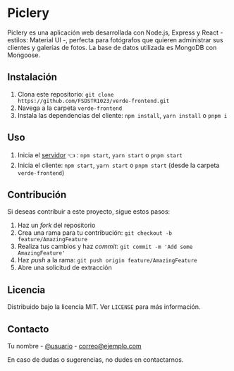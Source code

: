 # Piclery

Piclery es una aplicación web desarrollada con Node.js, Express y React - estilos: Material UI -, perfecta para fotógrafos que quieren administrar sus clientes y galerías de fotos. La base de datos utilizada es MongoDB con Mongoose.

## Instalación

1. Clona este repositorio: `git clone https://github.com/FSDSTR1023/verde-frontend.git`
2. Navega a la carpeta `verde-frontend`
3. Instala las dependencias del cliente: `npm install`, `yarn install` o `pnpm i`

## Uso

1. Inicia el [servidor](https://github.com/FSDSTR1023/verde-backend.git) 👈 :  `npm start`, `yarn start` o `pnpm start` 
2. Inicia el cliente: `npm start`, `yarn start` o `pnpm start` (desde la carpeta `verde-frontend`)

## Contribución

Si deseas contribuir a este proyecto, sigue estos pasos:

1. Haz un *fork* del repositorio
2. Crea una rama para tu contribución: `git checkout -b feature/AmazingFeature`
3. Realiza tus cambios y haz *commit*: `git commit -m 'Add some AmazingFeature'`
4. Haz *push* a la rama: `git push origin feature/AmazingFeature`
5. Abre una solicitud de extracción

## Licencia

Distribuido bajo la licencia MIT. Ver `LICENSE` para más información.

## Contacto

Tu nombre - [@usuario](https://twitter.com/usuario) - correo@ejemplo.com

En caso de dudas o sugerencias, no dudes en contactarnos.
